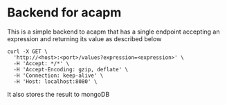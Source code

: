 # Backend for acapm

This is a simple backend to acapm that has a single endpoint accepting an expression and 
returning its value as described below

    curl -X GET \
      'http://<host>:<port>/values?expression=<expression>' \
      -H 'Accept: */*' \
      -H 'Accept-Encoding: gzip, deflate' \
      -H 'Connection: keep-alive' \
      -H 'Host: localhost:8080' \

It also stores the result to mongoDB